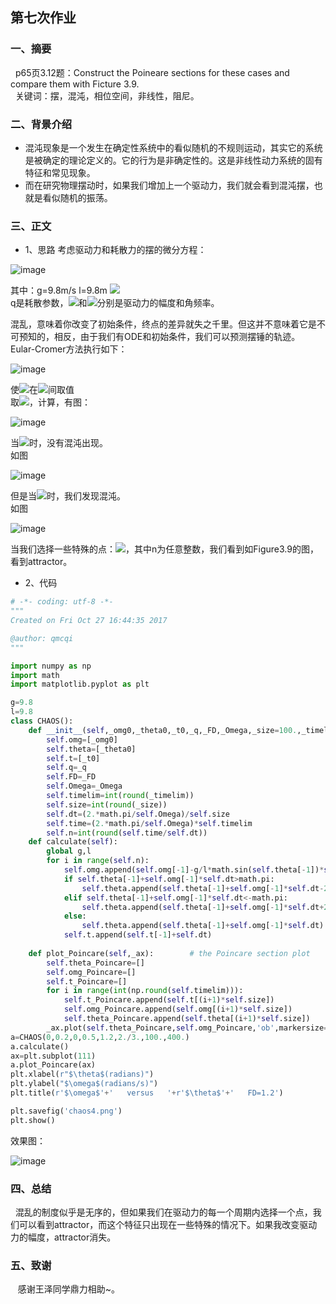 ## 第七次作业

### 一、摘要
   p65页3.12题：Construct the Poineare sections for these cases and compare them with Ficture 3.9.\
   关键词：摆，混沌，相位空间，非线性，阻尼。

### 二、背景介绍
- 混沌现象是一个发生在确定性系统中的看似随机的不规则运动，其实它的系统是被确定的理论定义的。它的行为是非确定性的。这是非线性动力系统的固有特征和常见现象。
- 而在研究物理摆动时，如果我们增加上一个驱动力，我们就会看到混沌摆，也就是看似随机的振荡。

### 三、正文
* 1、思路
考虑驱动力和耗散力的摆的微分方程：

![image](https://github.com/lilyechoC/compuational_physics_2015301510036/blob/master/pictures/7-1.png)

其中：g=9.8m/s l=9.8m ![](http://latex.codecogs.com/gif.latex?q=0.5s^{-1})\
q是耗散参数，![](http://latex.codecogs.com/gif.latex?F_{D})和![](http://latex.codecogs.com/gif.latex?\Omega_{D})分别是驱动力的幅度和角频率。

混乱，意味着你改变了初始条件，终点的差异就失之千里。但这并不意味着它是不可预知的，相反，由于我们有ODE和初始条件，我们可以预测摆锤的轨迹。
Eular-Cromer方法执行如下：

![image](https://github.com/lilyechoC/compuational_physics_2015301510036/blob/master/pictures/7-2.png)

使![](http://latex.codecogs.com/gif.latex?\theta_{i+1})在![](http://latex.codecogs.com/gif.latex?\left[-\pi\right\pi])间取值\
取![](http://latex.codecogs.com/gif.latex?F_{D}{=}0,0.5,1.2)，计算，有图：

![image](https://github.com/lilyechoC/compuational_physics_2015301510036/blob/master/pictures/71.png)

当![](http://latex.codecogs.com/gif.latex?F_{D}{=}0,0.5)时，没有混沌出现。\
如图

![image](https://github.com/lilyechoC/compuational_physics_2015301510036/blob/master/pictures/72.png)

但是当![](http://latex.codecogs.com/gif.latex?F_{D}{=}1.2)时，我们发现混沌。\
如图

![image](https://github.com/lilyechoC/compuational_physics_2015301510036/blob/master/pictures/73.png)

当我们选择一些特殊的点：![](http://latex.codecogs.com/gif.latex?\Omega_{D}t_{i}{=}2\pin)，其中n为任意整数，我们看到如Figure3.9的图，看到attractor。

* 2、代码
```python
# -*- coding: utf-8 -*-
"""
Created on Fri Oct 27 16:44:35 2017

@author: qmcqi
"""

import numpy as np
import math
import matplotlib.pyplot as plt

g=9.8
l=9.8
class CHAOS():
    def __init__(self,_omg0,_theta0,_t0,_q,_FD,_Omega,_size=100.,_timelim=400.):
        self.omg=[_omg0]
        self.theta=[_theta0]
        self.t=[_t0]
        self.q=_q
        self.FD=_FD
        self.Omega=_Omega
        self.timelim=int(round(_timelim))
        self.size=int(round(_size))
        self.dt=(2.*math.pi/self.Omega)/self.size
        self.time=(2.*math.pi/self.Omega)*self.timelim
        self.n=int(round(self.time/self.dt))
    def calculate(self):
        global g,l
        for i in range(self.n):
            self.omg.append(self.omg[-1]-g/l*math.sin(self.theta[-1])*self.dt-self.q*self.omg[-1]*self.dt+self.FD*math.sin(self.Omega*self.t[-1])*self.dt)
            if self.theta[-1]+self.omg[-1]*self.dt>math.pi:
                self.theta.append(self.theta[-1]+self.omg[-1]*self.dt-2*math.pi)
            elif self.theta[-1]+self.omg[-1]*self.dt<-math.pi:
                self.theta.append(self.theta[-1]+self.omg[-1]*self.dt+2*math.pi)
            else: 
                self.theta.append(self.theta[-1]+self.omg[-1]*self.dt)
            self.t.append(self.t[-1]+self.dt)
            
    def plot_Poincare(self,_ax):        # the Poincare section plot    
        self.theta_Poincare=[]
        self.omg_Poincare=[]
        self.t_Poincare=[]
        for i in range(int(np.round(self.timelim))):
            self.t_Poincare.append(self.t[(i+1)*self.size])
            self.omg_Poincare.append(self.omg[(i+1)*self.size])
            self.theta_Poincare.append(self.theta[(i+1)*self.size])
        _ax.plot(self.theta_Poincare,self.omg_Poincare,'ob',markersize=2,label=r'$F_d = $'+' %.1f'%self.FD)
a=CHAOS(0,0.2,0,0.5,1.2,2./3.,100.,400.)
a.calculate()
ax=plt.subplot(111)
a.plot_Poincare(ax)
plt.xlabel(r"$\theta$(radians)")
plt.ylabel("$\omega$(radians/s)")
plt.title(r'$\omega$'+'   versus   '+r'$\theta$'+'   FD=1.2')

plt.savefig('chaos4.png')
plt.show()
```

效果图：

![image](https://github.com/lilyechoC/compuational_physics_2015301510036/blob/master/pictures/74.png)


### 四、总结
   混乱的制度似乎是无序的，但如果我们在驱动力的每一个周期内选择一个点，我们可以看到attractor，而这个特征只出现在一些特殊的情况下。如果我改变驱动力的幅度，attractor消失。
    
### 五、致谢
    感谢王泽同学鼎力相助~。


